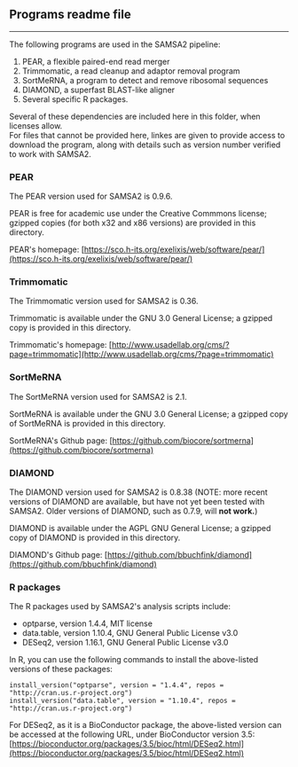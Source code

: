 ## Programs readme file
******

The following programs are used in the SAMSA2 pipeline:

1. PEAR, a flexible paired-end read merger
2. Trimmomatic, a read cleanup and adaptor removal program
3. SortMeRNA, a program to detect and remove ribosomal sequences
4. DIAMOND, a superfast BLAST-like aligner
5. Several specific R packages.

Several of these dependencies are included here in this folder, when licenses allow.  
For files that cannot be provided here, linkes are given to provide access to download the program, along with details such as version number verified to work with SAMSA2.

### PEAR

The PEAR version used for SAMSA2 is 0.9.6.  

PEAR is free for academic use under the Creative Commmons license; gzipped copies (for both x32 and x86 versions) are provided in this directory.

PEAR's homepage: [https://sco.h-its.org/exelixis/web/software/pear/](https://sco.h-its.org/exelixis/web/software/pear/)

### Trimmomatic

The Trimmomatic version used for SAMSA2 is 0.36.

Trimmomatic is available under the GNU 3.0 General License; a gzipped copy is provided in this directory.

Trimmomatic's homepage: [http://www.usadellab.org/cms/?page=trimmomatic](http://www.usadellab.org/cms/?page=trimmomatic)

### SortMeRNA

The SortMeRNA version used for SAMSA2 is 2.1.

SortMeRNA is available under the GNU 3.0 General License; a gzipped copy of SortMeRNA is provided in this directory.

SortMeRNA's Github page: [https://github.com/biocore/sortmerna](https://github.com/biocore/sortmerna)

### DIAMOND

The DIAMOND version used for SAMSA2 is 0.8.38 (NOTE: more recent versions of DIAMOND are available, but have not yet been tested with SAMSA2.  Older versions of DIAMOND, such as 0.7.9, will **not work.**)

DIAMOND is available under the AGPL GNU General License; a gzipped copy of DIAMOND is provided in this directory.

DIAMOND's Github page: [https://github.com/bbuchfink/diamond](https://github.com/bbuchfink/diamond)

### R packages

The R packages used by SAMSA2's analysis scripts include:

* optparse, version 1.4.4, MIT license
* data.table, version 1.10.4, GNU General Public License v3.0
* DESeq2, version 1.16.1, GNU General Public License v3.0

In R, you can use the following commands to install the above-listed versions of these packages:

    install_version("optparse", version = "1.4.4", repos = "http://cran.us.r-project.org")
    install_version("data.table", version = "1.10.4", repos = "http://cran.us.r-project.org")

For DESeq2, as it is a BioConductor package, the above-listed version can be accessed at the following URL, under BioConductor version 3.5: [https://bioconductor.org/packages/3.5/bioc/html/DESeq2.html](https://bioconductor.org/packages/3.5/bioc/html/DESeq2.html)
